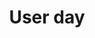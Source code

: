 ---
url: /user-day/samm-update/
type: user-day
title: User day
name: OWASP SAMM Update
speaker: Bart De Win and Sebastien Deleersnyder
image: 
affiliation: OWASP
role: SAMM project leaders
twitter: "@owaspsamm"
abstract: 
bio: 
---